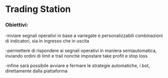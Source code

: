 # Trading Station 
### Obiettivi:
-inviare segnali operativi in base a variegate e personalizzabili combinazioni di indicatori, sia in ingresso che in uscita

-permettere di rispondere ai segnali operativi in maniera semiautomatica, inviando ordini di limit e trail nonchè impostare take profit e stop loss

-infine sarà possibile avviare e fermare le strategie automatiche, i bot, direttamente dalla piattaforma
